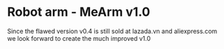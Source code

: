 # Robot arm - MeArm v1.0

Since the flawed version v0.4 is still sold at lazada.vn and aliexpress.com we look forward to create the much improved v1.0
